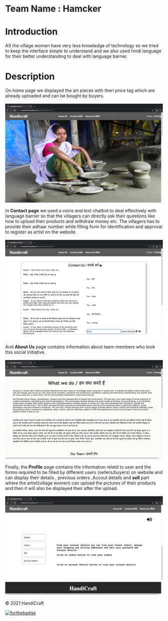# Team Name : Hamcker

# Introduction

AS the village women have very less knowledge of technology  so we tried to keep the interface simple to understand
and we also used hindi language for their better understanding to deal with language barrier.

# Description

On home page we displayed the art pieces with theri price tag which are already uploaded and can be bought by buyers.
<br><br>
<img src="./assests/img/ReadMe/home.png">

In **Contact page** we used a voice and text chatbot to deal effectively with language barrier so that the villagers can directly ask their questions like how to upload their products and withdraw money etc. The villagers has to provide their adhaar number while filling form for identification and approval to register as artist on the website.
<br><br>
<img src="./assests/img/ReadMe/contact.png">

And **About Us** page contains information about taem members who took this social initiative.
<br><br>
<img src="./assests/img/ReadMe/about.png">


Finally, the **Profile** page contains the information relatd to user and the forms required to be filled by different users (sellers/buyers) on website and can display their details , previous orders ,Accout details and **sell** part where the artist(village women) can upload the pictures of their products and then it will also be displayed their after the upload.
<br><br>
<img src="./assests/img/ReadMe/profile.png">

© 2021 HandiCraft



[![forthebadge](https://forthebadge.com/images/badges/built-with-love.svg)](https://forthebadge.com)
